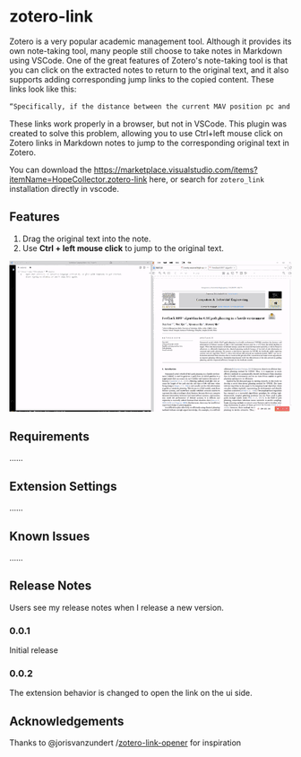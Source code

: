 # zotero-link

Zotero is a very popular academic management tool. Although it provides its own note-taking tool, many people still choose to take notes in Markdown using VSCode. One of the great features of Zotero's note-taking tool is that you can click on the extracted notes to return to the original text, and it also supports adding corresponding jump links to the copied content. These links look like this:

```markdown
“Specifically, if the distance between the current MAV position pc and the goal position G exceeds the planning horizon H, we project G onto a sphere centered at pc with a radius of H to obtain pg; otherwise, pg is set to G.” ([Ren 等, 2025, p. 14](zotero://select/library/items/YESAKMB6)) ([pdf](zotero://open-pdf/library/items/7DNHE65J?page=14&annotation=VU2CTMUA))
```

These links work properly in a browser, but not in VSCode. This plugin was created to solve this problem, allowing you to use Ctrl+left mouse click on Zotero links in Markdown notes to jump to the corresponding original text in Zotero.

You can download the <https://marketplace.visualstudio.com/items?itemName=HopeCollector.zotero-link> here, or search for `zotero_link` installation directly in vscode.

## Features

1. Drag the original text into the note.
2. Use **Ctrl + left mouse click** to jump to the original text.

![usage](imgs/README/usage.gif)

## Requirements

……

## Extension Settings

……

## Known Issues

……

## Release Notes

Users see my release notes when I release a new version.

### 0.0.1

Initial release

### 0.0.2

The extension behavior is changed to open the link on the ui side.

## Acknowledgements

Thanks to @jorisvanzundert /[zotero-link-opener](https://github.com/jorisvanzundert/zotero-link-opener) for inspiration 
